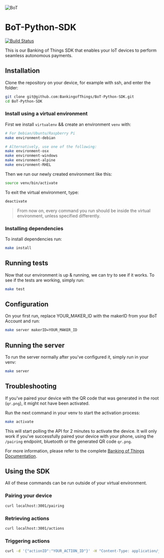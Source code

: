 <img src="https://bankingofthings.io/img/github-header.png" style="margin:auto" alt="BoT">

# BoT-Python-SDK

[![Build Status](https://travis-ci.com/BankingofThings/BoT-Python-SDK.svg?token=ic37boNh1zbtjppb1zLc&branch=master)](https://travis-ci.com/BankingofThings/BoT-Python-SDK)

[comment]: # (Todo replace build status with open source one)

This is our Banking of Things SDK that enables your IoT devices to perform seamless autonomous payments.

## Installation
Clone the repository on your device, for example with ssh, and enter the folder:
```bash
git clone git@github.com:BankingofThings/BoT-Python-SDK.git
cd BoT-Python-SDK
```

### Install using a virtual environment
First we install `virtualenv` && create an environment `venv` with:
```bash
# For Debian/Ubuntu/Raspberry Pi
make environment-debian

# Alternatively, use one of the following:
make environment-osx
make environment-windows
make environment-alpine
make environment-RHEL
```
Then we run our newly created environment like this:
```bash
source venv/bin/activate
```
To exit the virtual environment, type:
```bash
deactivate
```

> From now on, every command you run should be inside the virtual environment, unless specified differently.

### Installing dependencies
To install dependencies run:
```bash 
make install
```

## Running tests
Now that our environment is up & running, we can try to see if it works. To see if the tests are working, simply run:
```bash
make test
```

## Configuration
On your first run, replace YOUR_MAKER_ID with the makerID from your BoT Account and run:
```bash
make server makerID=YOUR_MAKER_ID
```

## Running the server
To run the server normally after you've configured it, simply run in your venv:
```bash
make server
```

## Troubleshooting
If you've paired your device with the QR code that was generated in the root (`qr.png`), it might not have been activated.

Run the next command in your venv to start the activation process:
```bash
make activate
``` 
This will start polling the API for 2 minutes to activate the device. It will only work if you've successfully paired 
your device with your phone, using the `/pairing` endpoint, bluetooth or the generated QR code `qr.png`. 

For more information, please refer to the complete [Banking of Things Documentation](https://docs.bankingofthings.io).


## Using the SDK
All of these commands can be run outside of your virtual environment.

### Pairing your device
```bash
curl localhost:3001/pairing
```

### Retrieving actions
```bash
curl localhost:3001/actions
```

### Triggering actions
```bash
curl -d '{"actionID":"YOUR_ACTION_ID"}' -H "Content-Type: application/json" -X POST http://localhost:3001/
```
